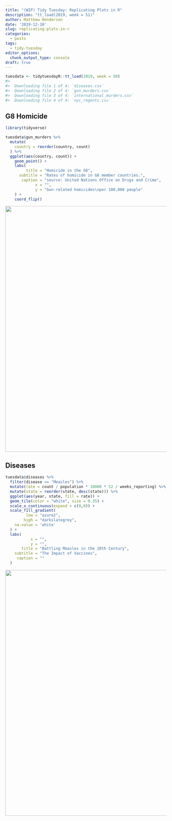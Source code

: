 ```yaml
---
title: "(WIP) Tidy Tuesday: Replicating Plots in R"
description: "tt_load(2019, week = 51)"
author: Matthew Henderson
date: '2019-12-10'
slug: replicating-plots-in-r
categories:
  - posts
tags:
  - tidy-tuesday
editor_options: 
  chunk_output_type: console
draft: true
---
```





```r
tuesdata <- tidytuesdayR::tt_load(2019, week = 50)
#> 
#> 	Downloading file 1 of 4: `diseases.csv`
#> 	Downloading file 2 of 4: `gun_murders.csv`
#> 	Downloading file 3 of 4: `international_murders.csv`
#> 	Downloading file 4 of 4: `nyc_regents.csv`
```

## G8 Homicide


```r
library(tidyverse)

tuesdata$gun_murders %>%
  mutate(
    country = reorder(country, count)
  ) %>%
  ggplot(aes(country, count)) +
    geom_point() +
    labs(
         title = "Homicide in the G8",
      subtitle = "Rates of homicide in G8 member countries.",
       caption = "source: United Nations Office on Drugs and Crime",
             x = "",
             y = "Gun-related homicides\nper 100,000 people"
    ) +
    coord_flip()
```

<img src="{{< blogdown/postref >}}index_files/figure-html/murders-cover-1.png" width="768" />

## Diseases


```r
tuesdata$diseases %>%
  filter(disease == "Measles") %>%
  mutate(rate = count / population * 10000 * 52 / weeks_reporting) %>%
  mutate(state = reorder(state, desc(state))) %>%
  ggplot(aes(year, state, fill = rate)) +
  geom_tile(color = "white", size = 0.35) +
  scale_x_continuous(expand = c(0,0)) +
  scale_fill_gradient(
         low = "azure2",
        high = "darkslategrey",
    na.value = 'white'
  ) +
  labs(
           x = "",
           y = "",
       title = "Battling Measles in the 20th Century",
    subtitle = "The Impact of Vaccines",
     caption = ""
  )
```

<img src="{{< blogdown/postref >}}index_files/figure-html/diseases-1.png" width="768" />
